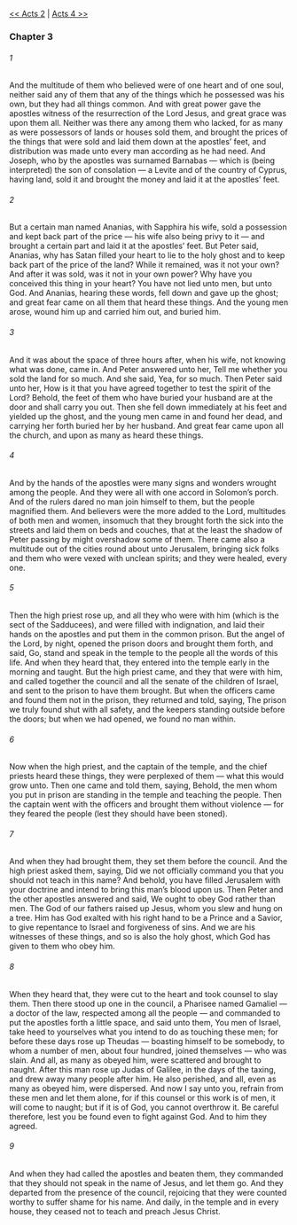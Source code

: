 [<< Acts 2](Acts%202)  |  [Acts 4 >>](Acts%204)

### Chapter 3
###### 1
And the multitude of them who believed were of one heart and of one soul, neither said any of them that any of the things which he possessed was his own, but they had all things common. And with great power gave the apostles witness of the resurrection of the Lord Jesus, and great grace was upon them all. Neither was there any among them who lacked, for as many as were possessors of lands or houses sold them, and brought the prices of the things that were sold and laid them down at the apostles’ feet, and distribution was made unto every man according as he had need. And Joseph, who by the apostles was surnamed Barnabas — which is (being interpreted) the son of consolation — a Levite and of the country of Cyprus, having land, sold it and brought the money and laid it at the apostles’ feet.

###### 2
But a certain man named Ananias, with Sapphira his wife, sold a possession and kept back part of the price — his wife also being privy to it — and brought a certain part and laid it at the apostles’ feet. But Peter said, Ananias, why has Satan filled your heart to lie to the holy ghost and to keep back part of the price of the land? While it remained, was it not your own? And after it was sold, was it not in your own power? Why have you conceived this thing in your heart? You have not lied unto men, but unto God. And Ananias, hearing these words, fell down and gave up the ghost; and great fear came on all them that heard these things. And the young men arose, wound him up and carried him out, and buried him.

###### 3
And it was about the space of three hours after, when his wife, not knowing what was done, came in. And Peter answered unto her, Tell me whether you sold the land for so much. And she said, Yea, for so much. Then Peter said unto her, How is it that you have agreed together to test the spirit of the Lord? Behold, the feet of them who have buried your husband are at the door and shall carry you out. Then she fell down immediately at his feet and yielded up the ghost, and the young men came in and found her dead, and carrying her forth buried her by her husband. And great fear came upon all the church, and upon as many as heard these things.

###### 4
And by the hands of the apostles were many signs and wonders wrought among the people. And they were all with one accord in Solomon’s porch. And of the rulers dared no man join himself to them, but the people magnified them. And believers were the more added to the Lord, multitudes of both men and women, insomuch that they brought forth the sick into the streets and laid them on beds and couches, that at the least the shadow of Peter passing by might overshadow some of them. There came also a multitude out of the cities round about unto Jerusalem, bringing sick folks and them who were vexed with unclean spirits; and they were healed, every one.

###### 5
Then the high priest rose up, and all they who were with him (which is the sect of the Sadducees), and were filled with indignation, and laid their hands on the apostles and put them in the common prison. But the angel of the Lord, by night, opened the prison doors and brought them forth, and said, Go, stand and speak in the temple to the people all the words of this life. And when they heard that, they entered into the temple early in the morning and taught. But the high priest came, and they that were with him, and called together the council and all the senate of the children of Israel, and sent to the prison to have them brought. But when the officers came and found them not in the prison, they returned and told, saying, The prison we truly found shut with all safety, and the keepers standing outside before the doors; but when we had opened, we found no man within.

###### 6
Now when the high priest, and the captain of the temple, and the chief priests heard these things, they were perplexed of them — what this would grow unto. Then one came and told them, saying, Behold, the men whom you put in prison are standing in the temple and teaching the people. Then the captain went with the officers and brought them without violence — for they feared the people (lest they should have been stoned).

###### 7
And when they had brought them, they set them before the council. And the high priest asked them, saying, Did we not officially command you that you should not teach in this name? And behold, you have filled Jerusalem with your doctrine and intend to bring this man’s blood upon us. Then Peter and the other apostles answered and said, We ought to obey God rather than men. The God of our fathers raised up Jesus, whom you slew and hung on a tree. Him has God exalted with his right hand to be a Prince and a Savior, to give repentance to Israel and forgiveness of sins. And we are his witnesses of these things, and so is also the holy ghost, which God has given to them who obey him.

###### 8
When they heard that, they were cut to the heart and took counsel to slay them. Then there stood up one in the council, a Pharisee named Gamaliel — a doctor of the law, respected among all the people — and commanded to put the apostles forth a little space, and said unto them, You men of Israel, take heed to yourselves what you intend to do as touching these men; for before these days rose up Theudas — boasting himself to be somebody, to whom a number of men, about four hundred, joined themselves — who was slain. And all, as many as obeyed him, were scattered and brought to naught. After this man rose up Judas of Galilee, in the days of the taxing, and drew away many people after him. He also perished, and all, even as many as obeyed him, were dispersed. And now I say unto you, refrain from these men and let them alone, for if this counsel or this work is of men, it will come to naught; but if it is of God, you cannot overthrow it. Be careful therefore, lest you be found even to fight against God. And to him they agreed.

###### 9
And when they had called the apostles and beaten them, they commanded that they should not speak in the name of Jesus, and let them go. And they departed from the presence of the council, rejoicing that they were counted worthy to suffer shame for his name. And daily, in the temple and in every house, they ceased not to teach and preach Jesus Christ.